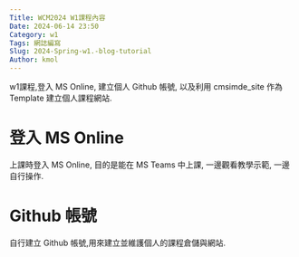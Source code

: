 ```yaml
---
Title: WCM2024 W1課程內容 
Date: 2024-06-14 23:50
Category: w1
Tags: 網誌編寫
Slug: 2024-Spring-w1.-blog-tutorial
Author: kmol
---
```


w1課程,登入 MS Online, 建立個人 Github 帳號, 以及利用 cmsimde_site 作為 Template 建立個人課程網站.

<!-- PELICAN_END_SUMMARY -->

# 登入 MS Online
上課時登入 MS Online, 目的是能在 MS Teams 中上課, 一邊觀看教學示範, 一邊自行操作.
# Github 帳號
自行建立 Github 帳號,用來建立並維護個人的課程倉儲與網站.